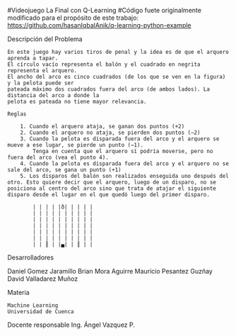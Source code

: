 #Videojuego La Final con Q-Learning
#Código fuete originalmente modificado para el propósito de este trabajo: https://github.com/hasanIqbalAnik/q-learning-python-example


Descripción del Problema

	En este juego hay varios tiros de penal y la idea es de que el arquero aprenda a tapar.
	El círculo vacío representa el balón y el cuadrado en negrita representa el arquero.
	El ancho del arco es cinco cuadrados (de los que se ven en la figura) y la pelota puede ser 
	pateada máximo dos cuadrados fuera del arco (de ambos lados). La distancia del arco a donde la
	pelota es pateada no tiene mayor relevancia.

	Reglas
    
		1. Cuando el arquero ataja, se ganan dos puntos (+2)    
		2. Cuando el arquero no ataja, se pierden dos puntos (−2)
		3. Cuando la pelota es disparada fuera del arco y el arquero se mueve a ese lugar, se pierde un punto (−1).
			Tenga en cuenta que el arquero sí podría moverse, pero no fuera del arco (vea el punto 4).
		4. Cuando la pelota es disparada fuera del arco y el arquero no se sale del arco, se gana un punto (+1)
		5. Los disparos del balón son realizados enseguida uno después del otro. Esto quiere decir que el arquero, luego de un disparo, no se posiciona al centro del arco sino que trata de atajar el siguiente disparo desde el lugar en el que quedó luego del primer disparo.

			| | | | |ð| | | | |
			| | | | | | | | | |
			| | | | | | | | | |
			| | | | | | | | | |
			| | | | | | | | | |
			| | | | | | | | | |
			| | ║ | |▄| | ║ | |

Desarrolladores

  Daniel Gomez Jaramillo
  Brian Mora Aguirre
  Mauricio Pesantez Guzñay
  David Valladarez Muñoz


Materia 
  
	Machine Learning
	Universidad de Cuenca


Docente responsable
	Ing. Ángel Vazquez P.
